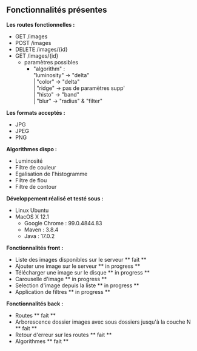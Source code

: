 ## Fonctionnalités présentes
**Les routes fonctionnelles :**  
- GET       /images
- POST      /images
- DELETE    /images/{id}
- GET       /images/{id}
    - paramètres possibles
        - "algorithm" :  
            "luminosity"    -> "delta"  
          | "color"         -> "delta"  
          | "ridge"         -> pas de paramètres supp'  
          | "histo"         -> "band"  
          | "blur"          -> "radius" & "filter"  

**Les formats acceptés :**  
- JPG
- JPEG
- PNG

**Algorithmes dispo :**
- Luminosité
- Filtre de couleur
- Egalisation de l'histogramme
- Filtre de flou
- Filtre de contour

**Développement réalisé et testé sous :**
- Linux Ubuntu
- MacOS X 12.1
    - Google Chrome : 99.0.4844.83
    - Maven         : 3.8.4
    - Java          : 17.0.2

**Fonctionnalités front :**
- Liste des images disponibles sur le serveur ** fait **  
- Ajouter une image sur le serveur ** in progress ** 
- Télécharger une image sur le disque ** in progress **
- Carouselle d'image ** in progress **
- Selection d'image depuis la liste ** in progress **
- Application de filtres ** in progress **

**Fonctionnalités back :**
- Routes ** fait **
- Arborescence dossier images avec sous dossiers jusqu'à la couche N ** fait **
- Retour d'erreur sur les routes ** fait **
- Algorithmes ** fait **
